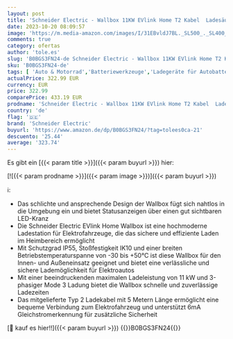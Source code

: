```yaml
---
layout: post
title: 'Schneider Electric - Wallbox 11KW EVlink Home T2 Kabel  Ladesäule Elektroauto zum sicheren Laden im Heimbereich  EVH4S11NC'
date: 2023-10-20 08:09:57
image: 'https://m.media-amazon.com/images/I/31EBvldJ7BL._SL500_._SL400_.jpg'
comments: true
category: ofertas
author: 'tole.es'
slug: 'B0BGS3FN24-de Schneider Electric - Wallbox 11KW EVlink Home T2 Kabel...'
sku: 'B0BGS3FN24-de'
tags: [ 'Auto & Motorrad','Batteriewerkzeuge','Ladegeräte für Autobatterien','Werkzeuge','schneider electric','🇩🇪', ]
actualPrice: 322.99 EUR
currency: EUR
price: 322.99
comparePrice: 433.19 EUR
prodname: 'Schneider Electric - Wallbox 11KW EVlink Home T2 Kabel  Ladesäule Elektroauto zum sicheren Laden im Heimbereich  EVH4S11NC'
country: 'de'
flag: '🇩🇪'
brand: 'Schneider Electric'
buyurl: 'https://www.amazon.de/dp/B0BGS3FN24/?tag=tolees0ca-21'
descuento: '25.44'
average: '323.74'
---
```


Es gibt ein [{{< param title >}}]({{< param buyurl >}}) hier:

[![{{< param prodname >}}]({{< param image >}})]({{< param buyurl >}})

ℹ️:

- Das schlichte und ansprechende Design der Wallbox fügt sich nahtlos in die Umgebung ein und bietet Statusanzeigen über einen gut sichtbaren LED-Kranz
- Die Schneider Electric EVlink Home Wallbox ist eine hochmoderne Ladestation für Elektrofahrzeuge, die das sichere und effiziente Laden im Heimbereich ermöglicht
- Mit Schutzgrad IP55, Stoßfestigkeit IK10 und einer breiten Betriebstemperaturspanne von -30 bis +50°C ist diese Wallbox für den Innen- und Außeneinsatz geeignet und bietet eine verlässliche und sichere Lademöglichkeit für Elektroautos
- Mit einer beeindruckenden maximalen Ladeleistung von 11 kW und 3-phasiger Mode 3 Ladung bietet die Wallbox schnelle und zuverlässige Ladezeiten
- Das mitgelieferte Typ 2 Ladekabel mit 5 Metern Länge ermöglicht eine bequeme Verbindung zum Elektrofahrzeug und unterstützt 6mA Gleichstromerkennung für zusätzliche Sicherheit

[🛒 kauf es hier!!]({{< param buyurl >}})
{{<world>}}B0BGS3FN24{{</world>}}
